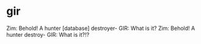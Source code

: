 # gir
Zim: Behold! A hunter [database] destroyer- GIR: What is it? Zim: Behold! A hunter destroy- GIR: What is it?!?
